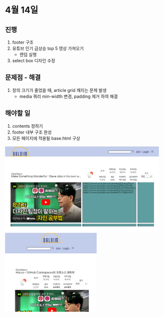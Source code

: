 # 4월 14일

## 진행
1. footer 구조
2. 유튜브 인기 급상승 top 5 영상 가져오기
    - 랜덤 실행
3. select box 디자인 수정

## 문제점 - 해결
1. 창의 크기가 줄었을 때, article grid 깨지는 문제 발생
    - media 쿼리 min-width 변경, padding 제거 하여 해결

## 해야할 일    
1. contents 정하기
2. footer 내부 구조 완성
3. 모든 페이지에 적용될 base.html 구상

<img src="../img/230412_1.png" width=600px>
<img src="../img/230412_2.png" width=300px>